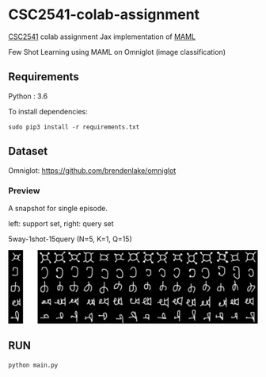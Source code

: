# CSC2541-colab-assignment
[CSC2541](https://www.cs.toronto.edu/~rgrosse/courses/csc2541_2021/) colab assignment
Jax implementation of [MAML](https://arxiv.org/abs/1703.03400)

Few Shot Learning using MAML on Omniglot (image classification)

## Requirements

Python : 3.6

To install dependencies:

```setup
sudo pip3 install -r requirements.txt
```

## Dataset

Omniglot: https://github.com/brendenlake/omniglot

### Preview

A snapshot for single episode. 

left: support set, right: query set

5way-1shot-15query (N=5, K=1, Q=15)

<p align='center'>
  <img src='sampled_image.png' width="800px">
</p>



## RUN
```
python main.py
```
